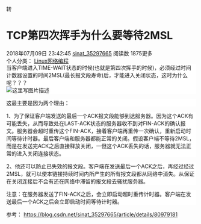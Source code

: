 <div class="blog-content-box">
    <div class="article-header-box">
        <div class="article-header">
            <div class="article-title-box">
                <span class="article-type type-2 float-left">转</span>                <h1 class="title-article">TCP第四次挥手为什么要等待2MSL</h1>
            </div>
            <div class="article-info-box">
                <div class="article-bar-top" style="height: 24px;">
                                                                                                                        <span class="time">2018年07月09日 23:42:45</span>
                    <a class="follow-nickName" href="https://me.csdn.net/sinat_35297665" target="_blank">sinat_35297665</a>
                    <span class="read-count">阅读数 1875</span><span class="article_info_click" style="position: static;">更多</span>
                                                                                                <div class="tags-box space">
                                <span class="label">个人分类：</span>
                                                                <a class="tag-link" href="https://blog.csdn.net/sinat_35297665/article/category/7200977" target="_blank">Linux网络编程                                                                    </a>
                            </div>
                                                                                    </div>
                <div class="operating">
                                    </div>
            </div>
        </div>
    </div>
    <article class="baidu_pl">
                <div id="article_content" class="article_content clearfix" data-report-click="{&quot;mod&quot;:&quot;popu_307&quot;,&quot;dest&quot;:&quot;https://blog.csdn.net/sinat_35297665/article/details/80979181&quot;}">
                                    <link rel="stylesheet" href="https://csdnimg.cn/release/phoenix/template/css/ck_htmledit_views-3019150162.css">
                                        <link rel="stylesheet" href="https://csdnimg.cn/release/phoenix/template/css/ck_htmledit_views-3019150162.css">
                <div class="htmledit_views" id="content_views">
                                            <p style="font-family:'-apple-system', 'SF UI Text', Arial, 'PingFang SC', 'Hiragino Sans GB', 'Microsoft YaHei', 'WenQuanYi Micro Hei', sans-serif, SimHei, SimSun;background-color:rgb(255,255,255);">当客户端进入TIME-WAIT状态的时候(也就是第四次挥手的时候)，必须经过时间计数器设置的时间2MSL(最长报文段寿命)后，才能进入关闭状态，这时为什么呢？？？&nbsp;<br><img src="https://img-blog.csdn.net/20170305155824486?watermark/2/text/aHR0cDovL2Jsb2cuY3Nkbi5uZXQvTEZfMjAxNg==/font/5a6L5L2T/fontsize/400/fill/I0JBQkFCMA==/dissolve/70/gravity/SouthEast" alt="这里写图片描述" title=""></p><p style="font-family:'-apple-system', 'SF UI Text', Arial, 'PingFang SC', 'Hiragino Sans GB', 'Microsoft YaHei', 'WenQuanYi Micro Hei', sans-serif, SimHei, SimSun;background-color:rgb(255,255,255);">这最主要是因为两个理由：</p><p style="font-family:'-apple-system', 'SF UI Text', Arial, 'PingFang SC', 'Hiragino Sans GB', 'Microsoft YaHei', 'WenQuanYi Micro Hei', sans-serif, SimHei, SimSun;background-color:rgb(255,255,255);">1、为了保证客户端发送的最后一个ACK报文段能够到达服务器。因为这个ACK有可能丢失，从而导致处在LAST-ACK状态的服务器收不到对FIN-ACK的确认报文。服务器会超时重传这个FIN-ACK，接着客户端再重传一次确认，重新启动时间等待计时器。最后客户端和服务器都能正常的关闭。假设客户端不等待2MSL，而是在发送完ACK之后直接释放关闭，一但这个ACK丢失的话，服务器就无法正常的进入关闭连接状态。</p><p style="font-family:'-apple-system', 'SF UI Text', Arial, 'PingFang SC', 'Hiragino Sans GB', 'Microsoft YaHei', 'WenQuanYi Micro Hei', sans-serif, SimHei, SimSun;background-color:rgb(255,255,255);">2、他还可以防止已失效的报文段。客户端在发送最后一个ACK之后，再经过经过2MSL，就可以使本链接持续时间内所产生的所有报文段都从网络中消失。从保证在关闭连接后不会有还在网络中滞留的报文段去骚扰服务器。</p><p style="font-family:'-apple-system', 'SF UI Text', Arial, 'PingFang SC', 'Hiragino Sans GB', 'Microsoft YaHei', 'WenQuanYi Micro Hei', sans-serif, SimHei, SimSun;background-color:rgb(255,255,255);">注意：在服务器发送了FIN-ACK之后，会立即启动超时重传计时器。客户端在发送最后一个ACK之后会立即启动时间等待计时器。</p>                                    </div>
                    </div>
    </article>
</div>

参考：
https://blog.csdn.net/sinat_35297665/article/details/80979181
